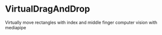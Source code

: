 # VirtualDragAndDrop
Virtually move rectangles with index and middle finger computer vision with mediapipe
